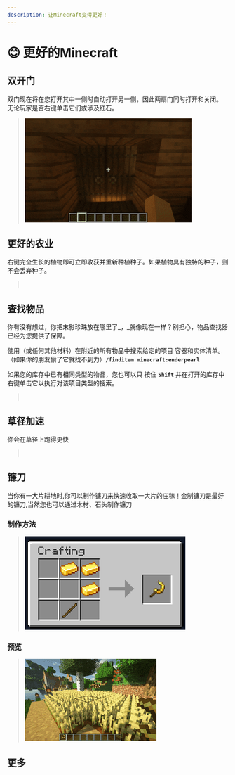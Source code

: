 ```yaml
---
description: 让Minecraft变得更好！
---
```


# 😊 更好的Minecraft

## 双开门

双门现在将在您打开其中一侧时自动打开另一侧，因此两扇门同时打开和关闭。 无论玩家是否右键单击它们或涉及红石。

> <img src="../.gitbook/assets/double-doors.gif" alt="" data-size="original">

## 更好的农业

右键完全生长的植物即可立即收获并重新种植种子。如果植物具有独特的种子，则不会丢弃种子。

> <img src="https://oddlama.github.io/vane/assets/gifs/better-harvesting.gif" alt="" data-size="original">

## 查找物品

你有没有想过，你把末影珍珠放在哪里了_，_就像现在一样？别担心，物品查找器已经为您提供了保障。

使用（或任何其他材料）在附近的所有物品中搜索给定的项目 容器和实体清单。（如果你的朋友偷了它就找不到力）**`/finditem minecraft:enderpearl`**

如果您的库存中已有相同类型的物品，您也可以只 按住 **`Shift`** 并在打开的库存中右键单击它以执行对该项目类型的搜索。

> <img src="https://oddlama.github.io/vane/assets/gifs/find_item.gif" alt="" data-size="original">

## 草径加速

你会在草径上跑得更快

> <img src="https://oddlama.github.io/vane/assets/gifs/sickle.gif" alt="" data-size="original">

## 镰刀

当你有一大片耕地时,你可以制作镰刀来快速收取一大片的庄稼！金制镰刀是最好的镰刀,当然您也可以通过木材、石头制作镰刀

### 制作方法

> <img src="../.gitbook/assets/{3B765E5C-EC7F-49b5-88F6-2FC3D9C5E550} (2).png" alt="" data-size="original">

### 预览

> <img src="../.gitbook/assets/sickle.gif" alt="" data-size="original">

## 更多
